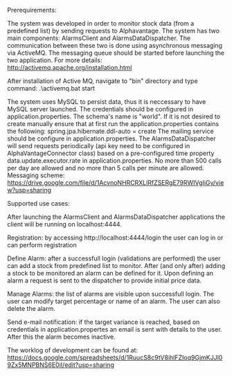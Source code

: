 Prerequirements:

The system was developed in order to monitor stock data (from a predefined list) by sending requests to Alphavantage.
The system has two main components: AlarmsClient and AlarmsDataDispatcher. The communication between these two is done using asynchronous
messaging via ActiveMQ. The messaging queue should be started before launching the two application. For more details:
http://activemq.apache.org/installation.html

After installation of Active MQ, navigate to "bin" directory and type command: .\activemq.bat start

The system uses MySQL to persist data, thus it is neccessary to have MySQL server launched. The credentials should be configured in application.properties.
The schema's name is "world". If it is not desired to create manually ensure that at first run the application.properties contains the
 following: spring.jpa.hibernate.ddl-auto = create
The mailing service should be configure in application.properties.
The AlarmsDataDispatcher will send requests periodically (api key need to be configured in AlphaVantageConnector class) based on a pre-configured time
property data.update.executor.rate in application.properties. No more than 500 calls per day are allowed and no more than 5 calls per minute are 
allowed.
Messaging scheme:
https://drive.google.com/file/d/1AcvnoNHRCRXLlRfZSERgE79RWIVgIiGy/view?usp=sharing

Supported use cases:

After launching the AlarmsClient and AlarmsDataDispatcher applications the client will be running on localhost:4444.

Registration: by accessing http://localhost:4444/login the user can log in or can perform registration

Define Alarm: after a successfull login (validations are performed) the user can add a stock from predefined list to monitor. After (and only after) adding a stock to be monitored an alarm can be defined for it. Upon defining an alarm a request is sent to the dispatcher to provide initial price data. 

Manage Alarms: the list of alarms are visible upon successfull login. The user can modify target percentage or name of an alarm. The user can also delete the alarm.

Send e-mail notification: if the target variance is reached, based on credentials in application.propertes an email is sent with details to the user. After this the alarm becomes inactive.

The worklog of development can be found at:
https://docs.google.com/spreadsheets/d/1RuucS8c9tV8ihlFZIoq9GjmKJJl09Zx5MNPBNS6E0iI/edit?usp=sharing
